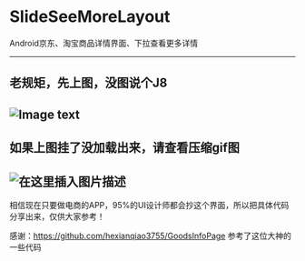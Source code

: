 # SlideSeeMoreLayout
Android京东、淘宝商品详情界面、下拉查看更多详情

------
老规矩，先上图，没图说个J8
------
![Image text](https://github.com/kangkanger/SlideSeeMoreLayout/blob/master/screenshots/2.gif)
------
如果上图挂了没加载出来，请查看压缩gif图
------
![在这里插入图片描述](https://img-blog.csdnimg.cn/20181211124806455.gif)
------

相信现在只要做电商的APP，95%的UI设计师都会抄这个界面，所以把具体代码分享出来，仅供大家参考！

感谢：https://github.com/hexianqiao3755/GoodsInfoPage  参考了这位大神的一些代码




